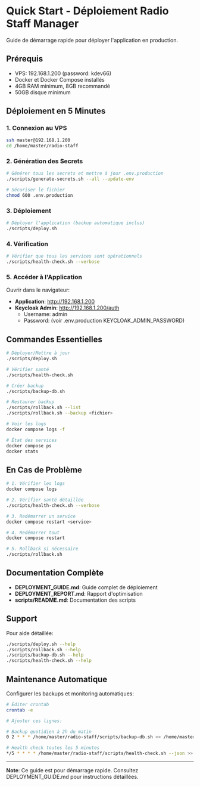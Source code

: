 # Quick Start - Déploiement Radio Staff Manager

Guide de démarrage rapide pour déployer l'application en production.

## Prérequis

- VPS: 192.168.1.200 (password: kdev66)
- Docker et Docker Compose installés
- 4GB RAM minimum, 8GB recommandé
- 50GB disque minimum

## Déploiement en 5 Minutes

### 1. Connexion au VPS

```bash
ssh master@192.168.1.200
cd /home/master/radio-staff
```

### 2. Génération des Secrets

```bash
# Générer tous les secrets et mettre à jour .env.production
./scripts/generate-secrets.sh --all --update-env

# Sécuriser le fichier
chmod 600 .env.production
```

### 3. Déploiement

```bash
# Déployer l'application (backup automatique inclus)
./scripts/deploy.sh
```

### 4. Vérification

```bash
# Vérifier que tous les services sont opérationnels
./scripts/health-check.sh --verbose
```

### 5. Accéder à l'Application

Ouvrir dans le navigateur:
- **Application**: http://192.168.1.200
- **Keycloak Admin**: http://192.168.1.200/auth
  - Username: admin
  - Password: (voir .env.production KEYCLOAK_ADMIN_PASSWORD)

## Commandes Essentielles

```bash
# Déployer/Mettre à jour
./scripts/deploy.sh

# Vérifier santé
./scripts/health-check.sh

# Créer backup
./scripts/backup-db.sh

# Restaurer backup
./scripts/rollback.sh --list
./scripts/rollback.sh --backup <fichier>

# Voir les logs
docker compose logs -f

# État des services
docker compose ps
docker stats
```

## En Cas de Problème

```bash
# 1. Vérifier les logs
docker compose logs

# 2. Vérifier santé détaillée
./scripts/health-check.sh --verbose

# 3. Redémarrer un service
docker compose restart <service>

# 4. Redémarrer tout
docker compose restart

# 5. Rollback si nécessaire
./scripts/rollback.sh
```

## Documentation Complète

- **DEPLOYMENT_GUIDE.md**: Guide complet de déploiement
- **DEPLOYMENT_REPORT.md**: Rapport d'optimisation
- **scripts/README.md**: Documentation des scripts

## Support

Pour aide détaillée:
```bash
./scripts/deploy.sh --help
./scripts/rollback.sh --help
./scripts/backup-db.sh --help
./scripts/health-check.sh --help
```

## Maintenance Automatique

Configurer les backups et monitoring automatiques:

```bash
# Éditer crontab
crontab -e

# Ajouter ces lignes:

# Backup quotidien à 2h du matin
0 2 * * * /home/master/radio-staff/scripts/backup-db.sh >> /home/master/radio-staff/logs/cron-backup.log 2>&1

# Health check toutes les 5 minutes
*/5 * * * * /home/master/radio-staff/scripts/health-check.sh --json >> /home/master/radio-staff/logs/health-check.log 2>&1
```

---

**Note**: Ce guide est pour démarrage rapide. Consultez DEPLOYMENT_GUIDE.md pour instructions détaillées.
